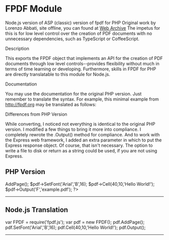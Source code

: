 
FPDF Module
===========

Node.js version of ASP (classic) version of fpdf for PHP
Original work by Lorenzo Abbati, site offline, you can found at [Web Archive](https://web.archive.org/web/20100408094356/http://www.aspxnet.it:80/public/Default.asp?page=58)
The impetus for this is for low level control over the creation of PDF documents with no unnecessary dependencies, such as TypeScript or CoffeeScript.

Description

This exports the FPDF object that implements an API for the creation of PDF
documents through low level controls--provides flexibility without much in
terms of time learning or developing.  Furthermore, skills in FPDF for PHP 
are directly translatable to this module for Node.js.


Documentation

You may use the documentation for the original PHP version.  Just remember to
translate the syntax.  For example, this minimal example from http://fpdf.org
may be translated as follows:

Differences from PHP Version

While converting, I noticed not everything is identical to the original PHP 
version.  I modified a few things to bring it more into compliance.  I 
completely rewrote the .Output() method for compliance.  And to work with
the Express web framework, I added an extra parameter in which to put the
Express response object.  Of course, that isn't necessary.  The option to
write a file to disk or return as a string could be used, if you are not
using Express.

PHP Version
--------------------------------------

<?php
require('fpdf.php');

$pdf = new FPDF();
$pdf->AddPage();
$pdf->SetFont('Arial','B',16);
$pdf->Cell(40,10,'Hello World!');
$pdf->Output('F','example.pdf');
?>

-------------------------------------

Node.js Translation
-------------------------------------

var FPDF = require('fpdf.js');
var pdf = new FPDF();
pdf.AddPage();
pdf.SetFont('Arial','B',16);
pdf.Cell(40,10,'Hello World!');
pdf.Output();

-------------------------------------





